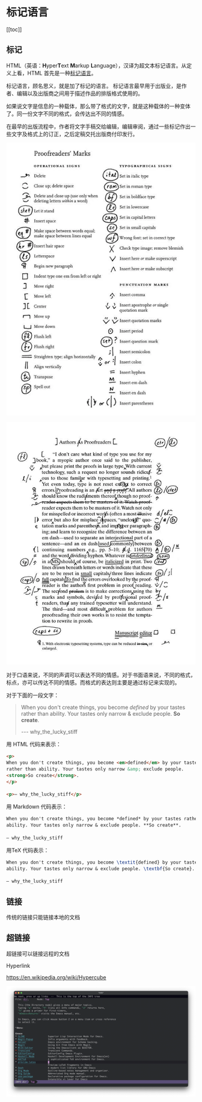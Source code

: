 # 标记语言

[[toc]]

## 标记

HTML（英语：**H**yper**T**ext **M**arkup **L**anguage），汉译为超文本标记语言。从定义上看，HTML 首先是一种[标记语言](https://en.wikipedia.org/wiki/Markup_language)。

标记语言，顾名思义，就是加了标记的语言。 标记语言最早用于出版业，是作者、编辑以及出版商之间用于描述作品的排版格式使用的。

如果说文字是信息的一种载体，那么带了格式的文字，就是这种载体的一种变体了。同一份文字不同的格式，会传达出不同的情感。

在最早的出版流程中，作者将文字手稿交给编辑，编辑审阅，通过一些标记作出一些文字及格式上的订正，之后定稿交托出版商付印发行。

<p style="text-align: center">
<img src="./asset/images/proofreaders-marks.png" alt="Proofreader's marks"/>
</p>

<p style="text-align: center">
<img src="./asset/images/marked-proofs.png" alt="Marked proofs" />
</p>

对于口语来说，不同的声调可以表达不同的情感。对于书面语来说，不同的格式，标点，亦可以传达不同的情感。而格式的表达则主要是通过标记来实现的。

对于下面的一段文字：

> When you don't create things, you become *defined* by your tastes rather than
> ability. Your tastes only narrow & exclude people. **So create**.
>
> --- why_the_lucky_stiff

用 HTML 代码来表示：

```html
<p>
When you don't create things, you become <em>defined</em> by your tastes
rather than ability. Your tastes only narrow &amp; exclude people.
<strong>So create</strong>.
</p>

<p>— why_the_lucky_stiff</p>
```

用 Markdown 代码表示：

```markdown
When you don't create things, you become *defined* by your tastes rather than
ability. Your tastes only narrow & exclude people. **So create**.

— why_the_lucky_stiff
```

用TeX 代码表示：

```tex
When you don't create things, you become \textit{defined} by your tastes rather than
ability. Your tastes only narrow & exclude people. \textbf{So create}.

— why_the_lucky_stiff
```

## 链接

传统的链接只能链接本地的文档

## 超链接

超链接可以链接远程的文档

Hyperlink

https://en.wikipedia.org/wiki/Hypercube

<p style="text-align: center">
<img src="./asset/images/emacs-texinfo.png" alt="Emacs Texinfo" />
</p>